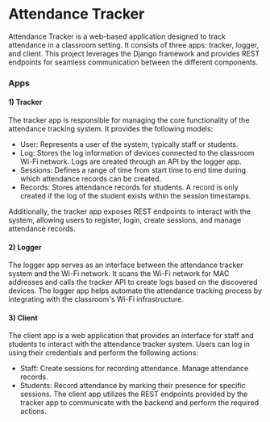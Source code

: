 
# Attendance Tracker
Attendance Tracker is a web-based application designed to track attendance in a classroom setting. It consists of three apps: tracker, logger, and client. This project leverages the Django framework and provides REST endpoints for seamless communication between the different components.
  
### Apps
#### 1) Tracker
The tracker app is responsible for managing the core functionality of the attendance tracking system. It provides the following models:
  
- User: Represents a user of the system, typically staff or students.
- Log: Stores the log information of devices connected to the classroom Wi-Fi network. Logs are created through an API by the logger app.
- Sessions: Defines a range of time from start time to end time during which attendance records can be created.
- Records: Stores attendance records for students. A record is only created if the log of the student exists within the session timestamps.
  
Additionally, the tracker app exposes REST endpoints to interact with the system, allowing users to register, login, create sessions, and manage attendance records.
  
#### 2) Logger
The logger app serves as an interface between the attendance tracker system and the Wi-Fi network. It scans the Wi-Fi network for MAC addresses and calls the tracker API to create logs based on the discovered devices. The logger app helps automate the attendance tracking process by integrating with the classroom's Wi-Fi infrastructure.
  
#### 3) Client
The client app is a web application that provides an interface for staff and students to interact with the attendance tracker system. Users can log in using their credentials and perform the following actions:
  
- Staff:
  Create sessions for recording attendance.
  Manage attendance records.
- Students:
  Record attendance by marking their presence for specific sessions.
  The client app utilizes the REST endpoints provided by the tracker app to communicate with the backend and perform the required actions.
